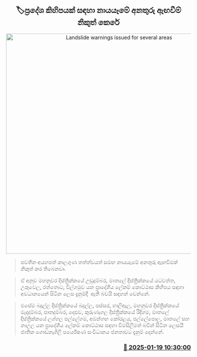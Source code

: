 <p align='center'><b><h2 align='center' title='Landslide warnings issued for several areas'>🏷ප්‍රදේශ කිහිපයක් සඳහා නායයෑමේ අනතුරු ඇඟවීම් නිකුත් කෙරේ</h2></b></p>
<p align='center'><img src='https://helakuru.sgp1.cdn.digitaloceanspaces.com/esana/images/lib/landslides-new[1].jpg' width='600' alt='Landslide warnings issued for several areas'></p>

> පවතින අයහපත් කාලගුණ තත්ත්වයත් සමඟ නායයෑමේ අනතුරු ඇඟවීමක් නිකුත් කර තිබෙනවා.

> ඒ අනුව මහනුවර දිස්ත්‍රික්කයේ උඩුදුම්බර, මාතලේ දිස්ත්‍රික්කයේ යටවත්ත, උකුවෙල, රත්තොට, විල්ගමුව‍ යන ප්‍රාදේශීය ලේකම් කොට්ඨාස කිහිපය සඳහා අවධානයෙන් සිටින ලෙස දැනුම්දී  ඇති බවයි සඳහන් වෙන්නේ.

> එසේම බදුල්ල දිස්ත්‍රික්කයේ බදුල්ල, පස්සර, හාලිඇල, මහනුවර දිස්ත්‍රික්කයේ මැදදුම්බර, පාතදුම්බර, දොළුව, කුරුණෑගල දිස්ත්‍රික්කයේ රිදීගම, මාතලේ දිස්ත්‍රික්කයේ ලග්ගල පල්ලේගම, අඹන්ගඟ කෝරළය, පල්ලේපොල, මාතලේ සහ නාඋල යන ප්‍රාදේශීය ලේකම් කොට්ඨාස සඳහා විමසිලිමත් බවින් සිටින ලෙසයි ජාතික ගොඩනැගිලි පර්යේෂණ සංවිධානය ජනතාවට දැනුම් දෙන්නේ. 



<h3 align='right'><a href='https://www.helakuru.lk/esana/p/106689/'>📅 2025-01-19 10:30:00</a></h3>
